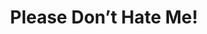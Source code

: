 ---
_schema: default
title: Please Don’t Hate Me!
link: https://www.geocaching.com/geocache/GC8YM19
owner: Edward Nygma
log_date: 2020-09-08 00:00:00
log_type: Note
display_coords: N 41° 26.000' W 074° 29.000'
latitude: '41.433333'
longitude: '-74.483333'
first_stage: false
bogus: true
zhanna_log: Rich logged this cache for both of us.
rich_log: >-
  Howdy, “Ed”\!


  After losing the scent twice, ace inspector Zhanna tracked down and
  apprehended the crafty solution. Yes, we got the green light\! However, we
  probably won’t be visiting this area anytime soon but we will put it on our
  to-do list, and if we should have the opportunity we’ll stop and take a look
  for the cache. Thanks for the wild goose chase.


  ~Rich in NEPA~ and Zhanna
post_id: 12614
---